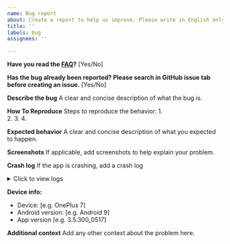 ```yaml
---
name: Bug report
about: Create a report to help us improve. Please write in English only.
title: ''
labels: bug
assignees: ''

---
```


**Have you read the [FAQ](https://github.com/MrChota/Lox/blob/master/FAQ.md)?**
[Yes/No]

**Has the bug already been reported? Please search in GitHub issue tab before creating an issue.**
[Yes/No]

**Describe the bug**
A clear and concise description of what the bug is.

**How To Reproduce**
Steps to reproduce the behavior:
1.  
2. 
3. 
4. 

**Expected behavior**
A clear and concise description of what you expected to happen.

**Screenshots**
If applicable, add screenshots to help explain your problem.

**Crash log**
If the app is crashing, add a crash log
<details>
  <summary>Click to view logs</summary>
PASTE YOUR LOGS HERE.
</details>

**Device info:**
 - Device: [e.g. OnePlus 7]
 - Android version: [e.g. Android 9]
 - App version [e.g. 3.5.300_0517]

**Additional context**
Add any other context about the problem here.
